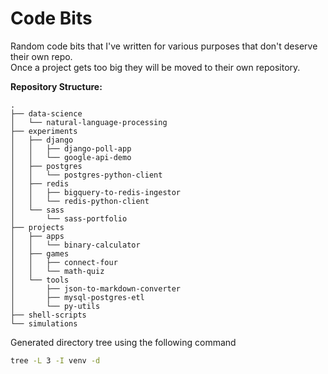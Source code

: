 # Code Bits

Random code bits that I've written for various purposes that don't deserve their own repo.  
Once a project gets too big they will be moved to their own repository.

**Repository Structure:**
```
.
├── data-science
│   └── natural-language-processing
├── experiments
│   ├── django
│   │   ├── django-poll-app
│   │   └── google-api-demo
│   ├── postgres
│   │   └── postgres-python-client
│   ├── redis
│   │   ├── bigquery-to-redis-ingestor
│   │   └── redis-python-client
│   └── sass
│       └── sass-portfolio
├── projects
│   ├── apps
│   │   └── binary-calculator
│   ├── games
│   │   ├── connect-four
│   │   └── math-quiz
│   └── tools
│       ├── json-to-markdown-converter
│       ├── mysql-postgres-etl
│       └── py-utils
├── shell-scripts
└── simulations
```

Generated directory tree using the following command
```bash
tree -L 3 -I venv -d
```